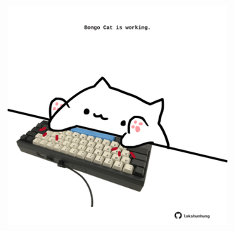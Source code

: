 <!-- built at 13/04/2023, 23:00:46 UTC -->
<p align="center">
  <img width="500" height="500" src="./ReadmeImage.svg">
</p>

